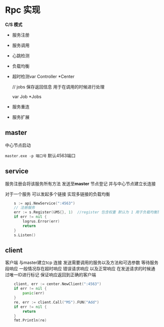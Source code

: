 # Rpc 实现
**C/S 模式**

- 服务注册

- 服务调用

- 心跳检测

- 负载均衡

- 超时检测var Controller *Center

  // jobs 保存返回信息 用于在调用的时候进行处理

  var Job *Jobs

- 服务重连

- 服务扩展


## master

中心节点启动

`master.exe -p 端口号` 默认4563端口

## service

服务注册会将该服务所有方法 发送至**master** 节点登记 并与中心节点建立长连接

对于一个服务 可以发起多个链接 实现多链接的负载均衡

```go
    s := api.NewService(":4563")
    // 注册服务 
    err := s.Register(&MS{}, 1)  //register 包含权重 默认为 1 用于负载均衡策略
    if err != nil {
        logrus.Error(err)
        return
    }
    s.Listen()
```

## client

客户端 与master建立tcp 连接 发送需要调用的服务以及方法和可选参数 等待服务段响应 一般情况存在超时响应 错误请求响应 以及正常响应 在发送请求的时候通过唯一ID进行标记 保证响应返回到正确的客户端

```go
    client, err := center.NewClient(":4563")
    if err != nil {
        panic(err)
    }
    re, err := client.Call("MS").FUN("Add")
    if err != nil {
        return
    }
    fmt.Println(re)
```